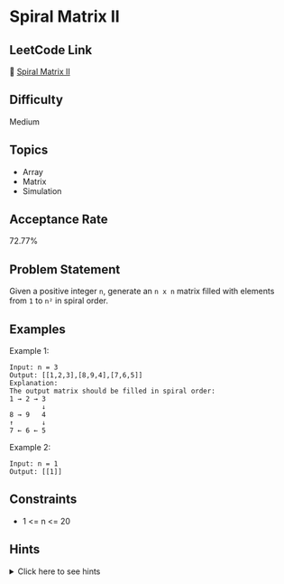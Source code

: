 # Spiral Matrix II

## LeetCode Link
🔗 [Spiral Matrix II](https://leetcode.com/problems/spiral-matrix-ii)

## Difficulty
Medium

## Topics
- Array
- Matrix
- Simulation

## Acceptance Rate
72.77%

## Problem Statement
Given a positive integer `n`, generate an `n x n` matrix filled with elements from `1` to `n²` in spiral order.

## Examples
Example 1:
```
Input: n = 3
Output: [[1,2,3],[8,9,4],[7,6,5]]
Explanation:
The output matrix should be filled in spiral order:
1 → 2 → 3
        ↓
8 → 9   4
↑       ↓
7 ← 6 ← 5
```

Example 2:
```
Input: n = 1
Output: [[1]]
```

## Constraints
- 1 <= n <= 20

## Hints
<details>
<summary>Click here to see hints</summary>

1. Create an n x n matrix filled with zeros
2. Keep track of four boundaries: top, bottom, left, right
3. Move in a spiral direction: right → down → left → up
4. Fill numbers from 1 to n² in order while moving
5. Update boundaries after completing each direction
6. Continue until all numbers are filled

</details>
